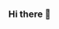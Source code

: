 ### Hi there 👋

<!--
**JoseVera12/JoseVera12** is a ✨ _special_ ✨ repository because its `README.md` (this file) appears on your GitHub profile.
![logo]https://github.com/JoseVera12/JoseVera12/blob/main/assets/imf.jpg?raw=true
Here are some ideas to get you started:

- 🔭 I’m currently working on ...
- 🌱 I’m currently learning ...
- 👯 I’m looking to collaborate on ...
- 🤔 I’m looking for help with ...
- 💬 Ask me about ...
- 📫 How to reach me: ...
- 😄 Pronouns: ...
- ⚡ Fun fact: ...
-->
